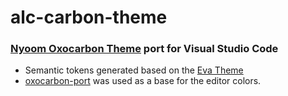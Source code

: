 # alc-carbon-theme

### [Nyoom Oxocarbon Theme](https://github.com/nyoom-engineering/oxocarbon.nvim) port for Visual Studio Code

- Semantic tokens generated based on the [Eva Theme](https://github.com/fisheva/Eva-Theme/)
- [oxocarbon-port](https://marketplace.visualstudio.com/items?itemName=beamlnwza.oxocarbon-port) was used as a base for the editor colors.
